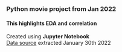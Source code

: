 ### Python movie project from Jan 2022  
#### This highlights EDA and correlation  
Created using **Jupyter Notebook**  
[Data source](https://www.kaggle.com/danielgrijalvas/movies ) extracted January 30th 2022  
